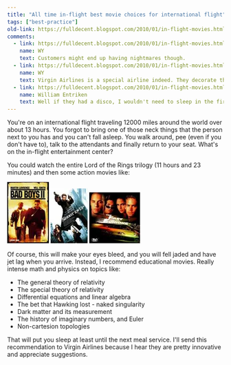 ```yaml
---
title: "All time in-flight best movie choices for international flight"
tags: ["best-practice"]
old-link: https://fulldecent.blogspot.com/2010/01/in-flight-movies.html
comments:
  - link: https://fulldecent.blogspot.com/2010/01/in-flight-movies.html#comment-1049995926933957460
    name: WY
    text: Customers might end up having nightmares though.
  - link: https://fulldecent.blogspot.com/2010/01/in-flight-movies.html#comment-7090179521669347073
    name: WY
    text: Virgin Airlines is a special airline indeed. They decorate the interior of flights like a disco.
  - link: https://fulldecent.blogspot.com/2010/01/in-flight-movies.html#comment-7695165761245839861
    name: William Entriken
    text: Well if they had a disco, I wouldn't need to sleep in the first place
---
```


You're on an international flight traveling 12000 miles around the world over about 13 hours. You forgot to bring one of those neck things that the person next to you has and you can't fall asleep. You walk around, pee (even if you don't have to), talk to the attendants and finally return to your seat. What's on the in-flight entertainment center?

You could watch the entire Lord of the Rings trilogy (11 hours and 23 minutes) and then some action movies like:

![Movie 1](/assets/images/2010-01-02-in-flight-movies.webp)
![Movie 2](/assets/images/2010-01-02-in-flight-movies-2.webp)
![Movie 3](/assets/images/2010-01-02-in-flight-movies-3.webp)

Of course, this will make your eyes bleed, and you will fell jaded and have jet lag when you arrive. Instead, I recommend educational movies. Really intense math and physics on topics like:

- The general theory of relativity
- The special theory of relativity
- Differential equations and linear algebra
- The bet that Hawking lost - naked singularity
- Dark matter and its measurement
- The history of imaginary numbers, and Euler&nbsp;
- Non-cartesion topologies

That will put you sleep at least until the next meal service. I'll send this recommendation to Virgin Airlines because I hear they are pretty innovative and appreciate suggestions.
